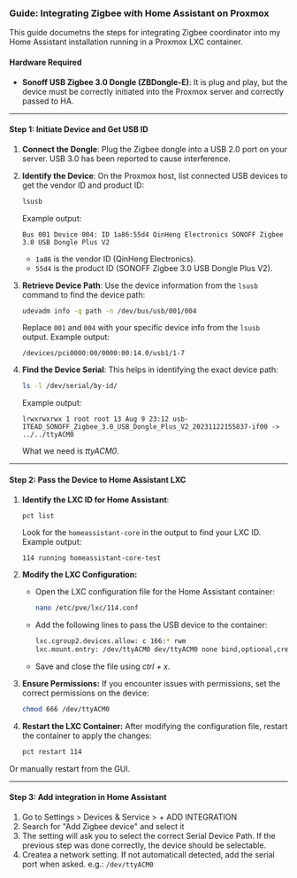 ### Guide: Integrating Zigbee with Home Assistant on Proxmox

This guide documetns the steps for integrating Zigbee coordinator into my Home Assistant installation running in a Proxmox LXC container.

#### Hardware Required

- **Sonoff USB Zigbee 3.0 Dongle (ZBDongle-E)**: It is plug and play, but the device must be correctly initiated into the Proxmox server and correctly passed to HA.

------------

#### Step 1: Initiate Device and Get USB ID

1. **Connect the Dongle**: Plug the Zigbee dongle into a USB 2.0 port on your server. USB 3.0 has been reported to cause interference.
   
2. **Identify the Device**: On the Proxmox host, list connected USB devices to get the vendor ID and product ID:
   ```bash
   lsusb
   ```
   Example output:
   ```
   Bus 001 Device 004: ID 1a86:55d4 QinHeng Electronics SONOFF Zigbee 3.0 USB Dongle Plus V2
   ```
   - `1a86` is the vendor ID (QinHeng Electronics).
   - `55d4` is the product ID (SONOFF Zigbee 3.0 USB Dongle Plus V2).

3. **Retrieve Device Path**: Use the device information from the `lsusb` command to find the device path:
   ```bash
   udevadm info -q path -n /dev/bus/usb/001/004
   ```
   Replace `001` and `004` with your specific device info from the `lsusb` output.
   Example output:
   ```
   /devices/pci0000:00/0000:00:14.0/usb1/1-7
   ```

4. **Find the Device Serial**: This helps in identifying the exact device path:
   ```bash
   ls -l /dev/serial/by-id/
   ```
   Example output:
   ```
   lrwxrwxrwx 1 root root 13 Aug 9 23:12 usb-ITEAD_SONOFF_Zigbee_3.0_USB_Dongle_Plus_V2_20231122155837-if00 -> ../../ttyACM0
   ```
   What we need is *ttyACM0*.

------------

#### Step 2: Pass the Device to Home Assistant LXC

1. **Identify the LXC ID for Home Assistant**:
   ```bash
   pct list
   ```
   Look for the `homeassistant-core` in the output to find your LXC ID.
   Example output:
   ```
   114 running homeassistant-core-test
   ```

2. **Modify the LXC Configuration:**
   - Open the LXC configuration file for the Home Assistant container:
     ```bash
     nano /etc/pve/lxc/114.conf
     ```
   - Add the following lines to pass the USB device to the container:
     ```bash
     lxc.cgroup2.devices.allow: c 166:* rwm
     lxc.mount.entry: /dev/ttyACM0 dev/ttyACM0 none bind,optional,create=file
     ```
	 
   - Save and close the file using *ctrl + x*.

3. **Ensure Permissions:**
   If you encounter issues with permissions, set the correct permissions on the device:
   ```bash
   chmod 666 /dev/ttyACM0
   ```

4. **Restart the LXC Container:**
   After modifying the configuration file, restart the container to apply the changes:
   ```bash
   pct restart 114
   ```
  Or manually restart from the GUI.

------------
#### Step 3: Add integration in Home Assistant
1. Go to Settings > Devices & Service > + ADD INTEGRATION
2. Search for "Add Zigbee device" and select it
3. The setting will ask you to select the correct Serial Device Path. If the previous step was done correctly, the device should be selectable.
4. Createa a network setting.  If not automaticall detected, add the serial port when asked. e.g.:
`/dev/ttyACM0`




